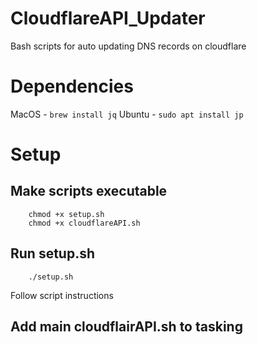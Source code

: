 # CloudflareAPI_Updater
Bash scripts for auto updating DNS records on cloudflare

# Dependencies

MacOS - `brew install jq`
Ubuntu - `sudo apt install jp`

# Setup

## Make scripts executable

```
    chmod +x setup.sh
    chmod +x cloudflareAPI.sh
```

## Run setup.sh

```
    ./setup.sh
```

Follow script instructions

## Add main cloudflairAPI.sh to tasking

```

```